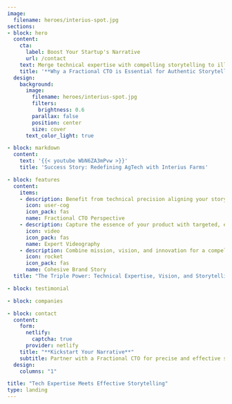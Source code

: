 ```yaml
---
image:
  filename: heroes/interius-spot.jpg
sections:
- block: hero
  content:
    cta:
      label: Boost Your Startup's Narrative
      url: /contact
    text: Merge technical expertise with compelling storytelling to illuminate your startup's innovation.
    title: '**Why a Fractional CTO is Essential for Authentic Storytelling**'
  design:
    background:
      image:
        filename: heroes/interius-spot.jpg
        filters:
          brightness: 0.6
        parallax: false
        position: center
        size: cover
      text_color_light: true

- block: markdown
  content:
    text: '{{< youtube WbN6ZA3mPvw >}}'
    title: 'Success Story: Redefining AgTech with Interius Farms'

- block: features
  content:
    items:
    - description: Benefit from technical precision aligning your story with industry insights.
      icon: user-cog
      icon_pack: fas
      name: Fractional CTO Perspective
    - description: Capture the essence of your product with targeted, engaging videography provided by our partner network.
      icon: video
      icon_pack: fas
      name: Expert Videography
    - description: Combine mission, vision, and innovation for a compelling brand narrative.
      icon: rocket
      icon_pack: fas
      name: Cohesive Brand Story
  title: "The Triple Power: Technical Expertise, Vision, and Storytelling"

- block: testimonial

- block: companies

- block: contact
  content:
    form:
      netlify:
        captcha: true
      provider: netlify
    title: "**Kickstart Your Narrative**"
    subtitle: Partner with a Fractional CTO for precise and effective storytelling.
  design:
    columns: "1"

title: "Tech Expertise Meets Effective Storytelling"
type: landing
---
```

